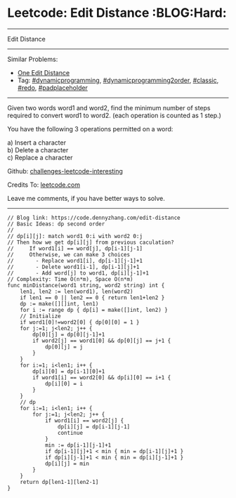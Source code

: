 # Leetcode: Edit Distance     :BLOG:Hard:


---

Edit Distance  

---

Similar Problems:  
-   [One Edit Distance](https://code.dennyzhang.com/one-edit-distance)
-   Tag: [#dynamicprogramming](https://code.dennyzhang.com/tag/dynamicprogramming),  [#dynamicprogramming2order](https://code.dennyzhang.com/tag/dynamicprogramming2order), [#classic](https://code.dennyzhang.com/tag/classic), [#redo](https://code.dennyzhang.com/tag/redo), [#padplaceholder](https://code.dennyzhang.com/tag/padplaceholder)

---

Given two words word1 and word2, find the minimum number of steps required to convert word1 to word2. (each operation is counted as 1 step.)  

You have the following 3 operations permitted on a word:  

a) Insert a character  
b) Delete a character  
c) Replace a character  

Github: [challenges-leetcode-interesting](https://github.com/DennyZhang/challenges-leetcode-interesting/tree/master/edit-distance)  

Credits To: [leetcode.com](https://leetcode.com/problems/edit-distance/description/)  

Leave me comments, if you have better ways to solve.  

---

    // Blog link: https://code.dennyzhang.com/edit-distance
    // Basic Ideas: dp second order
    //
    // dp[i][j]: match word1 0:i with word2 0:j
    // Then how we get dp[i][j] from previous caculation?
    //     If word1[i] == word[j], dp[i-1][j-1]
    //     Otherwise, we can make 3 choices
    //       - Replace word1[i], dp[i-1][j-1]+1
    //       - Delete word1[i-1], dp[i-1][j]+1
    //       - Add word[j] to word1, dp[i][j-1]+1
    // Complexity: Time O(n*m), Space O(n*m)
    func minDistance(word1 string, word2 string) int {
        len1, len2 := len(word1), len(word2)
        if len1 == 0 || len2 == 0 { return len1+len2 }
        dp := make([][]int, len1)
        for i := range dp { dp[i] = make([]int, len2) }
        // Initialize
        if word1[0]!=word2[0] { dp[0][0] = 1 }
        for j:=1; j<len2; j++ {
            dp[0][j] = dp[0][j-1]+1
            if word2[j] == word1[0] && dp[0][j] == j+1 {
                dp[0][j] = j
            }
        }
        for i:=1; i<len1; i++ {
            dp[i][0] = dp[i-1][0]+1
            if word1[i] == word2[0] && dp[i][0] == i+1 {
                dp[i][0] = i
            }
        }
        // dp
        for i:=1; i<len1; i++ {
            for j:=1; j<len2; j++ {
                if word1[i] == word2[j] {
                    dp[i][j] = dp[i-1][j-1]
                    continue
                }
                min := dp[i-1][j-1]+1
                if dp[i-1][j]+1 < min { min = dp[i-1][j]+1 }
                if dp[i][j-1]+1 < min { min = dp[i][j-1]+1 }
                dp[i][j] = min
            }
        }
        return dp[len1-1][len2-1]
    }
